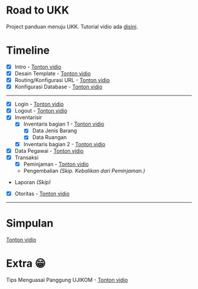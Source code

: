 # Road to UKK
Project panduan menuju UKK. Tutorial vidio ada [disini](https://www.youtube.com/playlist?list=PLSCLBARdXrOxCnpPs5qrvqyu3KFvVSHhz).

# Timeline
- [x] Intro - [Tonton vidio](https://www.youtube.com/watch?v=sko-wUPyfQU)
- [x] Desain Template - [Tonton vidio](https://www.youtube.com/watch?v=hZD1Ex0pjjE)
- [x] Routing/Konfigurasi URL - [Tonton vidio](https://www.youtube.com/watch?v=9U2dNmaFJWQ)
- [x] Konfigurasi Database - [Tonton vidio](https://www.youtube.com/watch?v=Q2g6lmom_Mw)

---

- [x] Login - [Tonton vidio](https://www.youtube.com/watch?v=_XGwvEeM4xU)
- [x] Logout - [Tonton vidio](https://www.youtube.com/watch?v=LThpp5qD_nQ)
- [x] Inventarisir
  - [x] Inventaris bagian 1 - [Tonton vidio](https://www.youtube.com/watch?v=NKnA6Xev8Gs)
    - [x] Data Jenis Barang
    - [x] Data Ruangan
  - [x] Inventaris bagian 2 - [Tonton vidio](https://youtu.be/HdU9rcWtlOA)
- [x] Data Pegawai - [Tonton vidio](https://www.youtube.com/watch?v=FTZ8KXzfWrE)
- [x] Transaksi
  - [x] Peminjaman - [Tonton vidio](https://www.youtube.com/watch?v=9qG2bca1LCs)
  - Pengembalian *(Skip. Kebalikan dari Peminjaman.)*
- Laporan *(Skip)*
- [x] Otoritas - [Tonton vidio](https://www.youtube.com/watch?v=_uGmGP1iKGw)

---

# Simpulan 
[Tonton vidio](https://www.youtube.com/watch?v=8cTA6Zi_6Xg)


# Extra 😁
Tips Menguasai Panggung UJIKOM - [Tonton vidio](https://www.youtube.com/watch?v=4bK8mE3aM4A)
